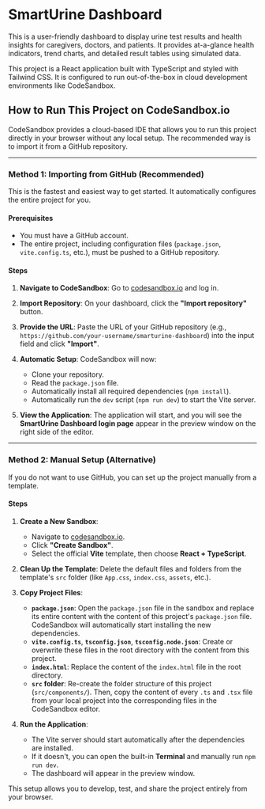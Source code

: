 # SmartUrine Dashboard

This is a user-friendly dashboard to display urine test results and health insights for caregivers, doctors, and patients. It provides at-a-glance health indicators, trend charts, and detailed result tables using simulated data.

This project is a React application built with TypeScript and styled with Tailwind CSS. It is configured to run out-of-the-box in cloud development environments like CodeSandbox.

## How to Run This Project on CodeSandbox.io

CodeSandbox provides a cloud-based IDE that allows you to run this project directly in your browser without any local setup. The recommended way is to import it from a GitHub repository.

---

### Method 1: Importing from GitHub (Recommended)

This is the fastest and easiest way to get started. It automatically configures the entire project for you.

#### Prerequisites
- You must have a GitHub account.
- The entire project, including configuration files (`package.json`, `vite.config.ts`, etc.), must be pushed to a GitHub repository.

#### Steps
1.  **Navigate to CodeSandbox**: Go to [codesandbox.io](https://codesandbox.io) and log in.

2.  **Import Repository**: On your dashboard, click the **"Import repository"** button.

3.  **Provide the URL**: Paste the URL of your GitHub repository (e.g., `https://github.com/your-username/smarturine-dashboard`) into the input field and click **"Import"**.

4.  **Automatic Setup**: CodeSandbox will now:
    *   Clone your repository.
    *   Read the `package.json` file.
    *   Automatically install all required dependencies (`npm install`).
    *   Automatically run the `dev` script (`npm run dev`) to start the Vite server.

5.  **View the Application**: The application will start, and you will see the **SmartUrine Dashboard login page** appear in the preview window on the right side of the editor.

---

### Method 2: Manual Setup (Alternative)

If you do not want to use GitHub, you can set up the project manually from a template.

#### Steps
1.  **Create a New Sandbox**:
    *   Navigate to [codesandbox.io](https://codesandbox.io).
    *   Click **"Create Sandbox"**.
    *   Select the official **Vite** template, then choose **React + TypeScript**.

2.  **Clean Up the Template**: Delete the default files and folders from the template's `src` folder (like `App.css`, `index.css`, `assets`, etc.).

3.  **Copy Project Files**:
    *   **`package.json`**: Open the `package.json` file in the sandbox and replace its entire content with the content of this project's `package.json` file. CodeSandbox will automatically start installing the new dependencies.
    *   **`vite.config.ts`**, **`tsconfig.json`**, **`tsconfig.node.json`**: Create or overwrite these files in the root directory with the content from this project.
    *   **`index.html`**: Replace the content of the `index.html` file in the root directory.
    *   **`src` folder**: Re-create the folder structure of this project (`src/components/`). Then, copy the content of every `.ts` and `.tsx` file from your local project into the corresponding files in the CodeSandbox editor.

4.  **Run the Application**:
    *   The Vite server should start automatically after the dependencies are installed.
    *   If it doesn't, you can open the built-in **Terminal** and manually run `npm run dev`.
    *   The dashboard will appear in the preview window.

This setup allows you to develop, test, and share the project entirely from your browser.
